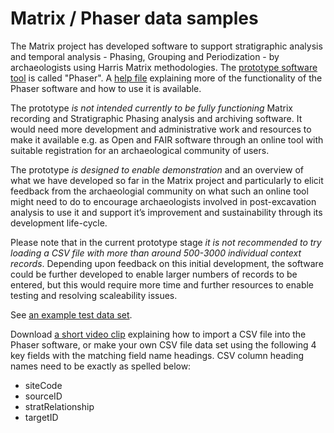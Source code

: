 # Matrix / Phaser data samples

The Matrix project has developed software to support stratigraphic analysis and temporal analysis - Phasing, Grouping and Periodization - by archaeologists using Harris Matrix methodologies. The [prototype software tool](https://stratigraphic.github.io/phaser-app/) is called "Phaser". A [help file](https://stratigraphic.github.io/phaser-app/help.html) explaining more of the functionality of the Phaser software and how to use it is available.

The prototype _is not intended currently to be fully functioning_ Matrix recording and Stratigraphic Phasing analysis and archiving software. It would need more development and administrative work and resources to make it available e.g. as Open and FAIR software through an online tool with suitable registration for an archaeological community of users.

The prototype _is designed to enable demonstration_ and an overview of what we have developed so far in the Matrix project and particularly to elicit feedback from the archaeologial community on what such an online tool might need to do to encourage archaeologists involved in post-excavation analysis to use it and support it’s improvement and sustainability through its development life-cycle.

Please note that in the current prototype stage _it is not recommended to try loading a CSV file with more than around 500-3000 individual context records_. Depending upon feedback on this initial development, the software could be further developed to enable larger numbers of records to be entered, but this would require more time and further resources to enable testing and resolving scaleability issues.

See [an example test data set](CTD2021-phaser-20210504114322-with-Dating-test-data.json).

Download [a short video clip](https://github.com/stratigraphic/matrix/raw/gh-pages/images/Importing_CSV_file_example5.mp4) explaining how to import a CSV file into the Phaser software, or make your own CSV file data set using the following 4 key fields with the matching field name headings. CSV column heading names need to be exactly as spelled below:

* siteCode
* sourceID
* stratRelationship
* targetID
